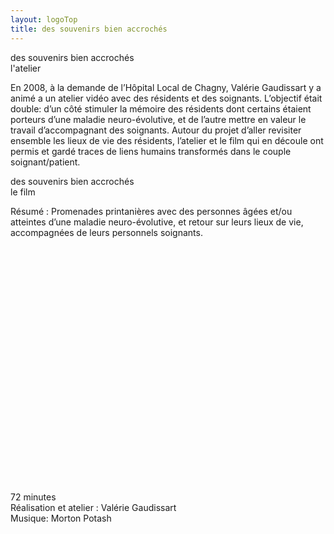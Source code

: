 ```yaml
---
layout: logoTop
title: des souvenirs bien accrochés
---
```


<div class="Motto">des souvenirs bien accrochés</div>
<div class="MottoSmaller">l'atelier</div>
<p class="intro-text">En 2008, à la demande de l’Hôpital Local de Chagny, Valérie Gaudissart y a animé a un atelier vidéo avec des résidents et des soignants. L’objectif était double: d’un côté stimuler la mémoire des résidents dont certains étaient porteurs d’une maladie neuro-évolutive, et de l’autre mettre en valeur le travail d’accompagnant des soignants. Autour du projet d’aller revisiter ensemble les lieux de vie des résidents, l’atelier et le film qui en découle ont permis et gardé traces de liens humains transformés dans le couple soignant/patient.
</p>

<div class="MottoSmaller">des souvenirs bien accrochés</div>
<div class="MottoSmaller">le film</div>

<p class="intro-text">Résumé : Promenades printanières avec des personnes âgées et/ou atteintes d’une maladie neuro-évolutive, et retour sur leurs lieux de vie, accompagnées de leurs personnels soignants.
</p>

<script src="https://fast.wistia.com/embed/medias/dm94gs1lgn.jsonp" async></script><script src="https://fast.wistia.com/assets/external/E-v1.js" async></script><div class="wistia_responsive_padding" style="padding:75.0% 0 0 0;position:relative;"><div class="wistia_responsive_wrapper" style="height:100%;left:0;position:absolute;top:0;width:100%;"><div class="wistia_embed wistia_async_dm94gs1lgn videoFoam=true" style="height:100%;position:relative;width:100%"><div class="wistia_swatch" style="height:100%;left:0;opacity:0;overflow:hidden;position:absolute;top:0;transition:opacity 200ms;width:100%;"><img src="https://fast.wistia.com/embed/medias/dm94gs1lgn/swatch" style="filter:blur(5px);height:100%;object-fit:contain;width:100%;" alt="" aria-hidden="true" onload="this.parentNode.style.opacity=1;" /></div></div></div></div>

<p class="cite">72 minutes<br>Réalisation et atelier : Valérie Gaudissart<br>
Musique: Morton Potash</p>
